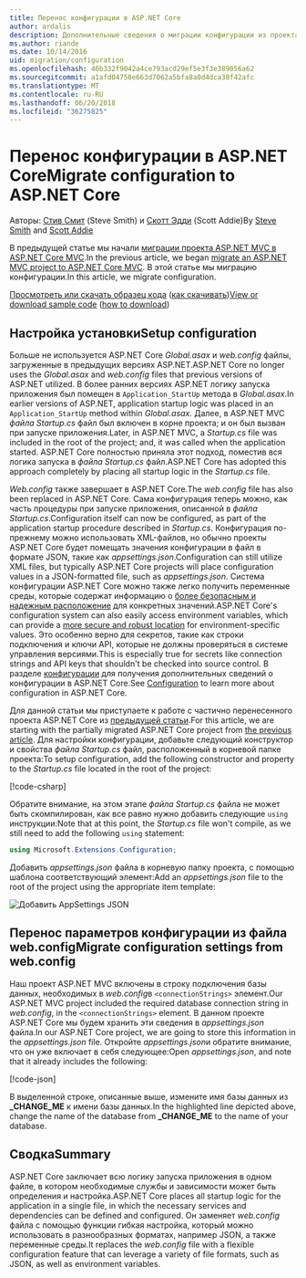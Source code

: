 ```yaml
---
title: Перенос конфигурации в ASP.NET Core
author: ardalis
description: Дополнительные сведения о миграции конфигурации из проекта ASP.NET MVC в проект ASP.NET Core MVC.
ms.author: riande
ms.date: 10/14/2016
uid: migration/configuration
ms.openlocfilehash: 40b332f9042a4ce793acd29ef5e3f3e389056a62
ms.sourcegitcommit: a1afd04758e663d7062a5bfa8a0d4dca38f42afc
ms.translationtype: MT
ms.contentlocale: ru-RU
ms.lasthandoff: 06/20/2018
ms.locfileid: "36275825"
---
```

# <a name="migrate-configuration-to-aspnet-core"></a><span data-ttu-id="924da-103">Перенос конфигурации в ASP.NET Core</span><span class="sxs-lookup"><span data-stu-id="924da-103">Migrate configuration to ASP.NET Core</span></span>

<span data-ttu-id="924da-104">Авторы: [Стив Смит](https://ardalis.com/) (Steve Smith) и [Скотт Эдди](https://scottaddie.com) (Scott Addie)</span><span class="sxs-lookup"><span data-stu-id="924da-104">By [Steve Smith](https://ardalis.com/) and [Scott Addie](https://scottaddie.com)</span></span>

<span data-ttu-id="924da-105">В предыдущей статье мы начали [миграции проекта ASP.NET MVC в ASP.NET Core MVC](xref:migration/mvc).</span><span class="sxs-lookup"><span data-stu-id="924da-105">In the previous article, we began [migrate an ASP.NET MVC project to ASP.NET Core MVC](xref:migration/mvc).</span></span> <span data-ttu-id="924da-106">В этой статье мы миграцию конфигурации.</span><span class="sxs-lookup"><span data-stu-id="924da-106">In this article, we migrate configuration.</span></span>

<span data-ttu-id="924da-107">[Просмотреть или скачать образец кода](https://github.com/aspnet/Docs/tree/master/aspnetcore/migration/configuration/samples) ([как скачивать](xref:tutorials/index#how-to-download-a-sample))</span><span class="sxs-lookup"><span data-stu-id="924da-107">[View or download sample code](https://github.com/aspnet/Docs/tree/master/aspnetcore/migration/configuration/samples) ([how to download](xref:tutorials/index#how-to-download-a-sample))</span></span>

## <a name="setup-configuration"></a><span data-ttu-id="924da-108">Настройка установки</span><span class="sxs-lookup"><span data-stu-id="924da-108">Setup configuration</span></span>

<span data-ttu-id="924da-109">Больше не используется ASP.NET Core *Global.asax* и *web.config* файлы, загруженные в предыдущих версиях ASP.NET.</span><span class="sxs-lookup"><span data-stu-id="924da-109">ASP.NET Core no longer uses the *Global.asax* and *web.config* files that previous versions of ASP.NET utilized.</span></span> <span data-ttu-id="924da-110">В более ранних версиях ASP.NET логику запуска приложения был помещен в `Application_StartUp` метода в *Global.asax*.</span><span class="sxs-lookup"><span data-stu-id="924da-110">In earlier versions of ASP.NET, application startup logic was placed in an `Application_StartUp` method within *Global.asax*.</span></span> <span data-ttu-id="924da-111">Далее, в ASP.NET MVC *файла Startup.cs* файл был включен в корне проекта; и он был вызван при запуске приложения.</span><span class="sxs-lookup"><span data-stu-id="924da-111">Later, in ASP.NET MVC, a *Startup.cs* file was included in the root of the project; and, it was called when the application started.</span></span> <span data-ttu-id="924da-112">ASP.NET Core полностью приняла этот подход, поместив вся логика запуска в *файла Startup.cs* файл.</span><span class="sxs-lookup"><span data-stu-id="924da-112">ASP.NET Core has adopted this approach completely by placing all startup logic in the *Startup.cs* file.</span></span>

<span data-ttu-id="924da-113">*Web.config* также завершает в ASP.NET Core.</span><span class="sxs-lookup"><span data-stu-id="924da-113">The *web.config* file has also been replaced in ASP.NET Core.</span></span> <span data-ttu-id="924da-114">Сама конфигурация теперь можно, как часть процедуры при запуске приложения, описанной в *файла Startup.cs*.</span><span class="sxs-lookup"><span data-stu-id="924da-114">Configuration itself can now be configured, as part of the application startup procedure described in *Startup.cs*.</span></span> <span data-ttu-id="924da-115">Конфигурация по-прежнему можно использовать XML-файлов, но обычно проекты ASP.NET Core будет помещать значения конфигурации в файл в формате JSON, такие как *appsettings.json*.</span><span class="sxs-lookup"><span data-stu-id="924da-115">Configuration can still utilize XML files, but typically ASP.NET Core projects will place configuration values in a JSON-formatted file, such as *appsettings.json*.</span></span> <span data-ttu-id="924da-116">Система конфигурации ASP.NET Core можно также легко получить переменные среды, которые содержат информацию о [более безопасным и надежным расположение](xref:security/app-secrets) для конкретных значений.</span><span class="sxs-lookup"><span data-stu-id="924da-116">ASP.NET Core's configuration system can also easily access environment variables, which can provide a [more secure and robust location](xref:security/app-secrets) for environment-specific values.</span></span> <span data-ttu-id="924da-117">Это особенно верно для секретов, такие как строки подключения и ключи API, которые не должны проверяться в системе управления версиями.</span><span class="sxs-lookup"><span data-stu-id="924da-117">This is especially true for secrets like connection strings and API keys that shouldn't be checked into source control.</span></span> <span data-ttu-id="924da-118">В разделе [конфигурации](xref:fundamentals/configuration/index) для получения дополнительных сведений о конфигурации в ASP.NET Core.</span><span class="sxs-lookup"><span data-stu-id="924da-118">See [Configuration](xref:fundamentals/configuration/index) to learn more about configuration in ASP.NET Core.</span></span>

<span data-ttu-id="924da-119">Для данной статьи мы приступаете к работе с частично перенесенного проекта ASP.NET Core из [предыдущей статьи](xref:migration/mvc).</span><span class="sxs-lookup"><span data-stu-id="924da-119">For this article, we are starting with the partially migrated ASP.NET Core project from [the previous article](xref:migration/mvc).</span></span> <span data-ttu-id="924da-120">Для настройки конфигурации, добавьте следующий конструктор и свойства *файла Startup.cs* файл, расположенный в корневой папке проекта:</span><span class="sxs-lookup"><span data-stu-id="924da-120">To setup configuration, add the following constructor and property to the *Startup.cs* file located in the root of the project:</span></span>

[!code-csharp[](configuration/samples/WebApp1/src/WebApp1/Startup.cs?range=11-16)]

<span data-ttu-id="924da-121">Обратите внимание, на этом этапе *файла Startup.cs* файла не может быть скомпилирован, как все равно нужно добавить следующие `using` инструкции:</span><span class="sxs-lookup"><span data-stu-id="924da-121">Note that at this point, the *Startup.cs* file won't compile, as we still need to add the following `using` statement:</span></span>

```csharp
using Microsoft.Extensions.Configuration;
```

<span data-ttu-id="924da-122">Добавить *appsettings.json* файла в корневую папку проекта, с помощью шаблона соответствующий элемент:</span><span class="sxs-lookup"><span data-stu-id="924da-122">Add an *appsettings.json* file to the root of the project using the appropriate item template:</span></span>

![Добавить AppSettings JSON](configuration/_static/add-appsettings-json.png)

## <a name="migrate-configuration-settings-from-webconfig"></a><span data-ttu-id="924da-124">Перенос параметров конфигурации из файла web.config</span><span class="sxs-lookup"><span data-stu-id="924da-124">Migrate configuration settings from web.config</span></span>

<span data-ttu-id="924da-125">Наш проект ASP.NET MVC включены в строку подключения базы данных, необходимых в *web.config*в `<connectionStrings>` элемент.</span><span class="sxs-lookup"><span data-stu-id="924da-125">Our ASP.NET MVC project included the required database connection string in *web.config*, in the `<connectionStrings>` element.</span></span> <span data-ttu-id="924da-126">В данном проекте ASP.NET Core мы будем хранить эти сведения в *appsettings.json* файла.</span><span class="sxs-lookup"><span data-stu-id="924da-126">In our ASP.NET Core project, we are going to store this information in the *appsettings.json* file.</span></span> <span data-ttu-id="924da-127">Откройте *appsettings.json*и обратите внимание, что он уже включает в себя следующее:</span><span class="sxs-lookup"><span data-stu-id="924da-127">Open *appsettings.json*, and note that it already includes the following:</span></span>

[!code-json[](../migration/configuration/samples/WebApp1/src/WebApp1/appsettings.json?highlight=4)]

<span data-ttu-id="924da-128">В выделенной строке, описанные выше, измените имя базы данных из **_CHANGE_ME** к имени базы данных.</span><span class="sxs-lookup"><span data-stu-id="924da-128">In the highlighted line depicted above, change the name of the database from **_CHANGE_ME** to the name of your database.</span></span>

## <a name="summary"></a><span data-ttu-id="924da-129">Сводка</span><span class="sxs-lookup"><span data-stu-id="924da-129">Summary</span></span>

<span data-ttu-id="924da-130">ASP.NET Core заключает всю логику запуска приложения в одном файле, в котором необходимые службы и зависимости может быть определения и настройка.</span><span class="sxs-lookup"><span data-stu-id="924da-130">ASP.NET Core places all startup logic for the application in a single file, in which the necessary services and dependencies can be defined and configured.</span></span> <span data-ttu-id="924da-131">Он заменяет *web.config* файла с помощью функции гибкая настройка, который можно использовать в разнообразных форматах, например JSON, а также переменные среды.</span><span class="sxs-lookup"><span data-stu-id="924da-131">It replaces the *web.config* file with a flexible configuration feature that can leverage a variety of file formats, such as JSON, as well as environment variables.</span></span>
